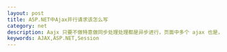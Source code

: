 ```yaml
---
layout: post
title: ASP.NET中Ajax并行请求该怎么写
category: net
description: Aajx 只要不做特意做同步处理处理都是异步进行，页面中多个 ajax 也是，对于客户端是这样的。而服务端对待请求，往往有自身一套逻辑，如果没有处理好这个逻辑。纵然客户端异步，响应也是上不去。
keywords: AJAX,ASP.NET,Session
---
```


